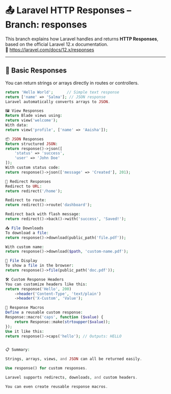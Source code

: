 # 📤 Laravel HTTP Responses – Branch: responses

This branch explains how Laravel handles and returns **HTTP Responses**, based on the official Laravel 12.x documentation.  
🔗 https://laravel.com/docs/12.x/responses

---

## 📌 Basic Responses

You can return strings or arrays directly in routes or controllers.

```php
return 'Hello World';      // Simple text response
return ['name' => 'Salma']; // JSON response
Laravel automatically converts arrays to JSON.

🖼️ View Responses
Return Blade views using:
return view('welcome');
With data:
return view('profile', ['name' => 'Aaisha']);

📦 JSON Responses
Return structured JSON:
return response()->json([
    'status' => 'success',
    'user' => 'John Doe'
]);
With custom status code:
return response()->json(['message' => 'Created'], 201);

🔁 Redirect Responses
Redirect to URL:
return redirect('/home');

Redirect to route:
return redirect()->route('dashboard');

Redirect back with flash message:
return redirect()->back()->with('success', 'Saved!');

📥 File Downloads
To download a file:
return response()->download(public_path('file.pdf'));

With custom name:
return response()->download($path, 'custom-name.pdf');

📎 File Display
To show a file in the browser:
return response()->file(public_path('doc.pdf'));

🛠️ Custom Response Headers
You can customize headers like this:
return response('Hello', 200)
    ->header('Content-Type', 'text/plain')
    ->header('X-Custom', 'Value');

🧱 Response Macros
Define a reusable custom response:
Response::macro('caps', function ($value) {
    return Response::make(strtoupper($value));
});
Use it like this:
return response()->caps('hello'); // Outputs: HELLO


📋 Summary:

Strings, arrays, views, and JSON can all be returned easily.

Use response() for custom responses.

Laravel supports redirects, downloads, and custom headers.

You can even create reusable response macros.

















